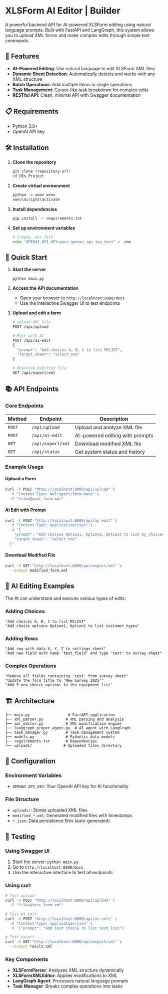 # XLSForm AI Editor | Builder

A powerful backend API for AI-powered XLSForm editing using natural language prompts. Built with FastAPI and LangGraph, this system allows you to upload XML forms and make complex edits through simple text commands.

## 🚀 Features

- **AI-Powered Editing**: Use natural language to edit XLSForm XML files
- **Dynamic Sheet Detection**: Automatically detects and works with any XML structure
- **Batch Operations**: Add multiple items in single operations
- **Task Management**: Cursor-like task breakdown for complex edits
- **RESTful API**: Clean, minimal API with Swagger documentation

## 📋 Requirements

- Python 3.8+
- OpenAI API key

## 🛠️ Installation

1. **Clone the repository**
   ```bash
   git clone <repository-url>
   cd DEs_Project
   ```

2. **Create virtual environment**
   ```bash
   python -m venv venv
   venv\Scripts\activate
   ```

3. **Install dependencies**
   ```bash
   pip install -r requirements.txt
   ```

4. **Set up environment variables**
   ```bash
   # Create .env file
   echo "OPENAI_API_KEY=your_openai_api_key_here" > .env
   ```

## 🚀 Quick Start

1. **Start the server**
   ```bash
   python main.py
   ```

2. **Access the API documentation**
   - Open your browser to `http://localhost:8000/docs`
   - Use the interactive Swagger UI to test endpoints

3. **Upload and edit a form**
   ```bash
   # Upload XML file
   POST /api/upload
   
   # Edit with AI
   POST /api/ai-edit
   {
     "prompt": "Add choices A, B, C to list MYLIST",
     "target_sheet": "select_one"
   }
   
   # Download modified file
   GET /api/export/xml
   ```

## 📚 API Endpoints

### Core Endpoints

| Method | Endpoint | Description |
|--------|----------|-------------|
| `POST` | `/api/upload` | Upload and analyze XML file |
| `POST` | `/api/ai-edit` | AI-powered editing with prompts |
| `GET` | `/api/export/xml` | Download modified XML file |
| `GET` | `/api/status` | Get system status and history |

### Example Usage

#### Upload a Form
```bash
curl -X POST "http://localhost:8000/api/upload" \
  -H "Content-Type: multipart/form-data" \
  -F "file=@your_form.xml"
```

#### AI Edit with Prompt
```bash
curl -X POST "http://localhost:8000/api/ai-edit" \
  -H "Content-Type: application/json" \
  -d '{
    "prompt": "Add choices Option1, Option2, Option3 to list my_choices",
    "target_sheet": "select_one"
  }'
```

#### Download Modified File
```bash
curl -X GET "http://localhost:8000/api/export/xml" \
  --output modified_form.xml
```

## 🤖 AI Editing Examples

The AI can understand and execute various types of edits:

### Adding Choices
```
"Add choices A, B, C to list MYLIST"
"Add choice options Option1, Option2 to list customer_types"
```

### Adding Rows
```
"Add row with data X, Y, Z to settings sheet"
"Add new field with name 'test_field' and type 'text' to survey sheet"
```

### Complex Operations
```
"Remove all fields containing 'test' from survey sheet"
"Update the form title to 'New Survey 2025'"
"Add 5 new choice options to the equipment list"
```

## 🏗️ Architecture

```
├── main.py                 # FastAPI application
├── xml_parser.py          # XML parsing and analysis
├── xml_editor.py          # XML modification engine
├── langgraph_proper_agent.py  # AI agent with LangGraph
├── task_manager.py        # Task management system
├── models.py              # Pydantic data models
├── requirements.txt       # Dependencies
└── uploads/              # Uploaded files directory
```

## 🔧 Configuration

### Environment Variables
- `OPENAI_API_KEY`: Your OpenAI API key for AI functionality

### File Structure
- `uploads/`: Stores uploaded XML files
- `modified_*.xml`: Generated modified files with timestamps
- `*.json`: Data persistence files (auto-generated)

## 🧪 Testing

### Using Swagger UI
1. Start the server: `python main.py`
2. Go to `http://localhost:8000/docs`
3. Use the interactive interface to test all endpoints

### Using curl
```bash
# Test upload
curl -X POST "http://localhost:8000/api/upload" \
  -F "file=@test_form.xml"

# Test AI edit
curl -X POST "http://localhost:8000/api/ai-edit" \
  -H "Content-Type: application/json" \
  -d '{"prompt": "Add test choice to list test_list"}'

# Test export
curl -X GET "http://localhost:8000/api/export/xml" \
  --output result.xml
```

### Key Components
- **XLSFormParser**: Analyzes XML structure dynamically
- **XLSFormXMLEditor**: Applies modifications to XML
- **LangGraph Agent**: Processes natural language prompts
- **Task Manager**: Breaks complex operations into tasks

